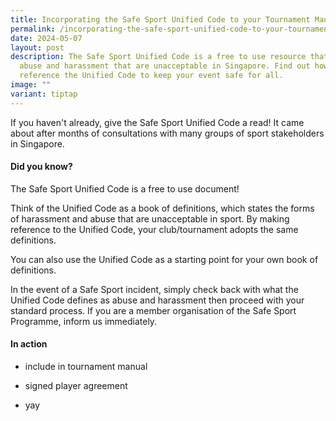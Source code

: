 ```yaml
---
title: Incorporating the Safe Sport Unified Code to your Tournament Manual
permalink: /incorporating-the-safe-sport-unified-code-to-your-tournament-manual/
date: 2024-05-07
layout: post
description: The Safe Sport Unified Code is a free to use resource that defines
  abuse and harassment that are unacceptable in Singapore. Find out how to
  reference the Unified Code to keep your event safe for all.
image: ""
variant: tiptap
---
```

<p>If you haven't already, give the Safe Sport Unified Code a read! It came
about after months of consultations with many groups of sport stakeholders
in Singapore.</p>
<p></p>
<h4>Did you know?</h4>
<p>The Safe Sport Unified Code is a free to use document!</p>
<p>Think of the Unified Code as a book of definitions, which states the forms
of harassment and abuse that are unacceptable in sport. By making reference
to the Unified Code, your club/tournament adopts the same definitions.</p>
<p>You can also use the Unified Code as a starting point for your own book
of definitions.</p>
<p>In the event of a Safe Sport incident, simply check back with what the
Unified Code defines as abuse and harassment then proceed with your standard
process. If you are a member organisation of the Safe Sport Programme,
inform us immediately.</p>
<p></p>
<h4>In action</h4>
<ul data-tight="true" class="tight">
<li>
<p>include in tournament manual</p>
</li>
<li>
<p>signed player agreement</p>
</li>
<li>
<p>yay</p>
</li>
</ul>
<p></p>